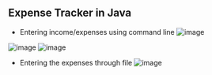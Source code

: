 ## Expense Tracker in Java

- Entering income/expenses using command line
![image](https://github.com/user-attachments/assets/5872c1ed-5511-4383-8fd0-75cac8368172)

![image](https://github.com/user-attachments/assets/189994c1-61f5-495d-813b-6ce5efe09364)
![image](https://github.com/user-attachments/assets/14b62de9-9eae-4b2c-8e4a-e4a0e75da631)


- Entering the expenses through file
![image](https://github.com/user-attachments/assets/456c9866-d89a-439b-ab09-9e30c689275e)
